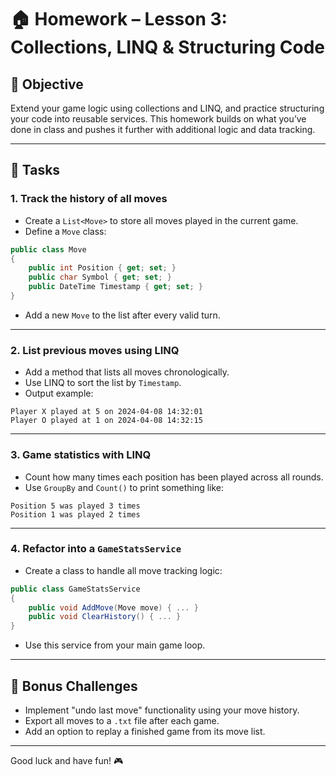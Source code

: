 # 🏠 Homework – Lesson 3: Collections, LINQ & Structuring Code

## 🎯 Objective

Extend your game logic using collections and LINQ, and practice structuring your code into reusable services. This homework builds on what you’ve done in class and pushes it further with additional logic and data tracking.

---

## 📌 Tasks

### 1. Track the history of all moves

- Create a `List<Move>` to store all moves played in the current game.
- Define a `Move` class:

```csharp
public class Move
{
    public int Position { get; set; }
    public char Symbol { get; set; }
    public DateTime Timestamp { get; set; }
}
```

- Add a new `Move` to the list after every valid turn.

---

### 2. List previous moves using LINQ

- Add a method that lists all moves chronologically.
- Use LINQ to sort the list by `Timestamp`.
- Output example:

```
Player X played at 5 on 2024-04-08 14:32:01
Player O played at 1 on 2024-04-08 14:32:15
```

---

### 3. Game statistics with LINQ

- Count how many times each position has been played across all rounds.
- Use `GroupBy` and `Count()` to print something like:

```
Position 5 was played 3 times
Position 1 was played 2 times
```

---

### 4. Refactor into a `GameStatsService`

- Create a class to handle all move tracking logic:

```csharp
public class GameStatsService
{
    public void AddMove(Move move) { ... }
    public void ClearHistory() { ... }
}
```

- Use this service from your main game loop.

---

## 🧩 Bonus Challenges

- Implement "undo last move" functionality using your move history.
- Export all moves to a `.txt` file after each game.
- Add an option to replay a finished game from its move list.

---

Good luck and have fun! 🎮
